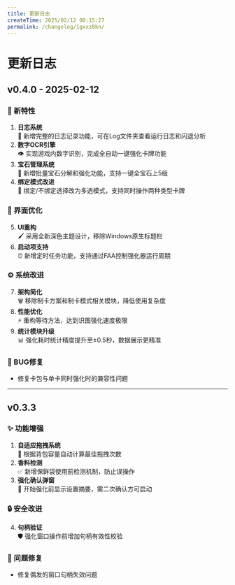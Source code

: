```yaml
---
title: 更新日志
createTime: 2025/02/12 00:15:27
permalink: /changelog/1gxxz8kn/
---
```

# 更新日志

## v0.4.0 - 2025-02-12

### 🚀 新特性
1. **日志系统**  
   📂 新增完整的日志记录功能，可在Log文件夹查看运行日志和闪退分析
2. **数字OCR引擎**  
   👁️ 实现游戏内数字识别，完成全自动一键强化卡牌功能
3. **宝石管理系统**  
   💎 新增批量宝石分解和强化功能，支持一键全宝石上5级
4. **绑定模式改进**  
   🔗 绑定/不绑定选择改为多选模式，支持同时操作两种类型卡牌

### 🎨 界面优化
5. **UI重构**  
   🖌️ 采用全新深色主题设计，移除Windows原生标题栏
6. **启动项支持**  
   ⏰ 新增定时任务功能，支持通过FAA控制强化器运行周期

### ⚙️ 系统改进
7. **架构简化**  
   🗑️ 移除制卡方案和制卡模式相关模块，降低使用复杂度
8. **性能优化**  
   ⚡ 重构等待方法，达到识图强化速度极限
9. **统计模块升级**  
   📊 强化耗时统计精度提升至±0.5秒，数据展示更精准

### 🐞 BUG修复
- 修复卡包与单卡同时强化时的兼容性问题

---

## v0.3.3

### ✨ 功能增强
1. **自适应拖拽系统**  
   🎒 根据背包容量自动计算最佳拖拽次数
2. **香料检测**  
   ✅ 新增保鲜袋使用前检测机制，防止误操作
3. **强化确认弹窗**  
   📢 开始强化前显示设置摘要，需二次确认方可启动

### 🔒 安全改进
4. **句柄验证**  
   🛡️ 强化窗口操作前增加句柄有效性校验

### 🐛 问题修复
- 修复偶发的窗口句柄失效问题